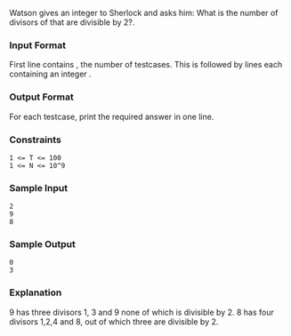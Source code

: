 Watson gives an integer  to Sherlock and asks him: What is the number of divisors of  that are divisible by 2?.
### Input Format 
First line contains , the number of testcases. This is followed by  lines each containing an integer .
### Output Format 
For each testcase, print the required answer in one line.

### Constraints 
```
1 <= T <= 100
1 <= N <= 10^9
```

### Sample Input
```
2
9
8
```
### Sample Output
```
0
3
```
### Explanation 
9 has three divisors 1, 3 and 9 none of which is divisible by 2. 
8 has four divisors 1,2,4 and 8, out of which three are divisible by 2.